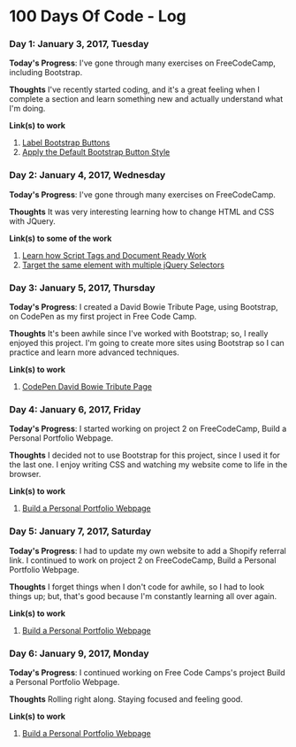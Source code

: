 # 100 Days Of Code - Log

### Day 1: January 3, 2017, Tuesday

**Today's Progress**: I've gone through many exercises on FreeCodeCamp, including Bootstrap.

**Thoughts** I've recently started coding, and it's a great feeling when I complete a section and learn something new and actually understand what I'm doing.

**Link(s) to work**
1. [Label Bootstrap Buttons](https://www.freecodecamp.com/challenges/label-bootstrap-buttons)
2. [Apply the Default Bootstrap Button Style](https://www.freecodecamp.com/challenges/apply-the-default-bootstrap-button-style)

### Day 2: January 4, 2017, Wednesday

**Today's Progress**: I've gone through many exercises on FreeCodeCamp.

**Thoughts** It was very interesting learning how to change HTML and CSS with JQuery.

**Link(s) to some of the work**
1. [Learn how Script Tags and Document Ready Work](https://www.freecodecamp.com/challenges/learn-how-script-tags-and-document-ready-work)
2. [Target the same element with multiple jQuery Selectors](https://www.freecodecamp.com/challenges/target-the-same-element-with-multiple-jquery-selectors)

### Day 3: January 5, 2017, Thursday

**Today's Progress**: I created a David Bowie Tribute Page, using Bootstrap, on CodePen as my first project in Free Code Camp.

**Thoughts** It's been awhile since I've worked with Bootstrap; so, I really enjoyed this project. I'm going to create more sites using Bootstrap so I can practice and learn more advanced techniques.

**Link(s) to work**
1. [CodePen David Bowie Tribute Page](https://codepen.io/wgertler/full/MJYLVV/)

### Day 4: January 6, 2017, Friday

**Today's Progress**: I started working on project 2 on FreeCodeCamp, Build a Personal Portfolio Webpage.

**Thoughts** I decided not to use Bootstrap for this project, since I used it for the last one. I enjoy writing CSS and watching my website come to life in the browser.

**Link(s) to work**
1. [Build a Personal Portfolio Webpage](http://codepen.io/wgertler/pen/VPLKer)

### Day 5: January 7, 2017, Saturday

**Today's Progress**: I had to update my own website to add a Shopify referral link. I continued to work on project 2 on FreeCodeCamp, Build a Personal Portfolio Webpage.

**Thoughts** I forget things when I don't code for awhile, so I had to look things up; but, that's good because I'm constantly learning all over again.

**Link(s) to work**
1. [Build a Personal Portfolio Webpage](http://codepen.io/wgertler/pen/VPLKer)

### Day 6: January 9, 2017, Monday

**Today's Progress**: I continued working on Free Code Camps's project Build a Personal Portfolio Webpage.

**Thoughts** Rolling right along. Staying focused and feeling good.

**Link(s) to work**
1. [Build a Personal Portfolio Webpage](http://codepen.io/wgertler/pen/VPLKer)
